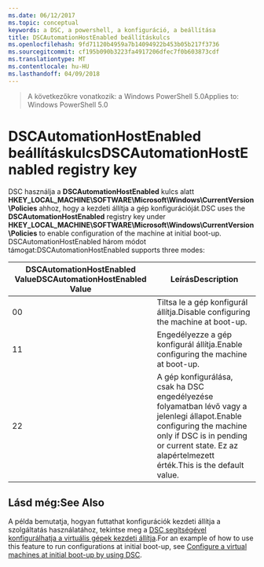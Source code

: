 ```yaml
---
ms.date: 06/12/2017
ms.topic: conceptual
keywords: a DSC, a powershell, a konfiguráció, a beállítása
title: DSCAutomationHostEnabled beállításkulcs
ms.openlocfilehash: 9fd71120b4959a7b14094922b453b05b217f3736
ms.sourcegitcommit: cf195b090b3223fa4917206dfec7f0b603873cdf
ms.translationtype: MT
ms.contentlocale: hu-HU
ms.lasthandoff: 04/09/2018
---
```

><span data-ttu-id="784ca-103">A következőkre vonatkozik: a Windows PowerShell 5.0</span><span class="sxs-lookup"><span data-stu-id="784ca-103">Applies to: Windows PowerShell 5.0</span></span>

# <a name="dscautomationhostenabled-registry-key"></a><span data-ttu-id="784ca-104">DSCAutomationHostEnabled beállításkulcs</span><span class="sxs-lookup"><span data-stu-id="784ca-104">DSCAutomationHostEnabled registry key</span></span>

<span data-ttu-id="784ca-105">DSC használja a **DSCAutomationHostEnabled** kulcs alatt **HKEY_LOCAL_MACHINE\SOFTWARE\Microsoft\Windows\CurrentVersion\Policies** ahhoz, hogy a kezdeti állítja a gép konfigurációját.</span><span class="sxs-lookup"><span data-stu-id="784ca-105">DSC uses the **DSCAutomationHostEnabled** registry key under **HKEY_LOCAL_MACHINE\SOFTWARE\Microsoft\Windows\CurrentVersion\Policies** to enable configuration of the machine at initial boot-up.</span></span>
<span data-ttu-id="784ca-106">DSCAutomationHostEnabled három módot támogat:</span><span class="sxs-lookup"><span data-stu-id="784ca-106">DSCAutomationHostEnabled supports three modes:</span></span>

|  <span data-ttu-id="784ca-107">DSCAutomationHostEnabled Value</span><span class="sxs-lookup"><span data-stu-id="784ca-107">DSCAutomationHostEnabled Value</span></span>  |  <span data-ttu-id="784ca-108">Leírás</span><span class="sxs-lookup"><span data-stu-id="784ca-108">Description</span></span>   |
|---|---|
<span data-ttu-id="784ca-109">0</span><span class="sxs-lookup"><span data-stu-id="784ca-109">0</span></span> | <span data-ttu-id="784ca-110">Tiltsa le a gép konfigurál állítja.</span><span class="sxs-lookup"><span data-stu-id="784ca-110">Disable configuring the machine at boot-up.</span></span> |
<span data-ttu-id="784ca-111">1</span><span class="sxs-lookup"><span data-stu-id="784ca-111">1</span></span> | <span data-ttu-id="784ca-112">Engedélyezze a gép konfigurál állítja.</span><span class="sxs-lookup"><span data-stu-id="784ca-112">Enable configuring the machine at boot-up.</span></span> |
<span data-ttu-id="784ca-113">2</span><span class="sxs-lookup"><span data-stu-id="784ca-113">2</span></span> | <span data-ttu-id="784ca-114">A gép konfigurálása, csak ha DSC engedélyezése folyamatban lévő vagy a jelenlegi állapot.</span><span class="sxs-lookup"><span data-stu-id="784ca-114">Enable configuring the machine only if DSC is in pending or current state.</span></span> <span data-ttu-id="784ca-115">Ez az alapértelmezett érték.</span><span class="sxs-lookup"><span data-stu-id="784ca-115">This is the default value.</span></span> |

## <a name="see-also"></a><span data-ttu-id="784ca-116">Lásd még:</span><span class="sxs-lookup"><span data-stu-id="784ca-116">See Also</span></span>

<span data-ttu-id="784ca-117">A példa bemutatja, hogyan futtathat konfigurációk kezdeti állítja a szolgáltatás használatához, tekintse meg a [DSC segítségével konfigurálhatja a virtuális gépek kezdeti állítja](bootstrapDsc.md).</span><span class="sxs-lookup"><span data-stu-id="784ca-117">For an example of how to use this feature to run configurations at initial boot-up, see [Configure a virtual machines at initial boot-up by using DSC](bootstrapDsc.md).</span></span>